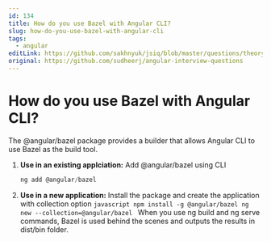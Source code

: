 ```yaml
---
id: 134
title: How do you use Bazel with Angular CLI?
slug: how-do-you-use-bazel-with-angular-cli
tags:
  - angular
editLink: https://github.com/sakhnyuk/jsiq/blob/master/questions/theory/angular/134.md
original: https://github.com/sudheerj/angular-interview-questions
---
```


# How do you use Bazel with Angular CLI?

The @angular/bazel package provides a builder that allows Angular CLI to use Bazel as the build tool.

1. **Use in an existing applciation:** Add @angular/bazel using CLI
   ```javascript
   ng add @angular/bazel
   ```
2. **Use in a new application:** Install the package and create the application with collection option `javascript npm install -g @angular/bazel ng new --collection=@angular/bazel ` When you use ng build and ng serve commands, Bazel is used behind the scenes and outputs the results in dist/bin folder.